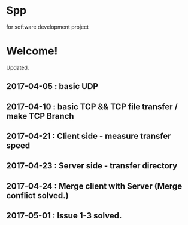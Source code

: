 # Spp
for software development project

# Welcome!

Updated.
## 2017-04-05 : basic UDP
## 2017-04-10 : basic TCP && TCP file transfer / make TCP Branch
## 2017-04-21 : Client side - measure transfer speed
## 2017-04-23 : Server side - transfer directory
## 2017-04-24 : Merge client with Server (Merge conflict solved.)
## 2017-05-01 : Issue 1-3 solved.